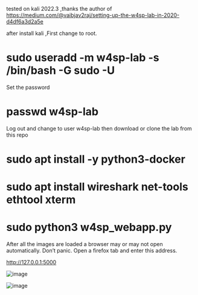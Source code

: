 tested on kali 2022.3 ,thanks the author of https://medium.com/@vaibjav2raj/setting-up-the-w4sp-lab-in-2020-d4df6a3d2a5e


after install kali ,First change to root.

# sudo useradd -m w4sp-lab -s /bin/bash -G sudo -U

Set the password

# passwd w4sp-lab

Log out and change to user w4sp-lab then download or clone the lab from this repo

# sudo apt install -y python3-docker

# sudo apt install wireshark net-tools ethtool xterm

# sudo python3 w4sp_webapp.py

After all the images are loaded a browser may or may not open automatically. Don’t panic. Open a firefox tab and enter this address.

http://127.0.0.1:5000

![image](https://github.com/yoke88/w4sp-lab/assets/3146226/dcede8a9-961b-4279-bed5-9bd7f262ee22)

![image](https://github.com/yoke88/w4sp-lab/assets/3146226/90001664-c7e9-424a-ab5a-92767c581782)
